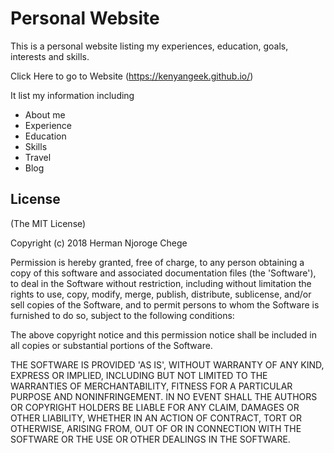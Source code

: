 # Personal Website
This is a personal website listing my experiences,  education, goals, interests and skills.

Click Here to go to Website (https://kenyangeek.github.io/)

It list my information including 

* About me
* Experience 
* Education
* Skills
* Travel
* Blog


## License

(The MIT License)

Copyright (c) 2018 Herman Njoroge Chege

Permission is hereby granted, free of charge, to any person obtaining
a copy of this software and associated documentation files (the
'Software'), to deal in the Software without restriction, including
without limitation the rights to use, copy, modify, merge, publish,
distribute, sublicense, and/or sell copies of the Software, and to
permit persons to whom the Software is furnished to do so, subject to
the following conditions:

The above copyright notice and this permission notice shall be
included in all copies or substantial portions of the Software.

THE SOFTWARE IS PROVIDED 'AS IS', WITHOUT WARRANTY OF ANY KIND,
EXPRESS OR IMPLIED, INCLUDING BUT NOT LIMITED TO THE WARRANTIES OF
MERCHANTABILITY, FITNESS FOR A PARTICULAR PURPOSE AND NONINFRINGEMENT.
IN NO EVENT SHALL THE AUTHORS OR COPYRIGHT HOLDERS BE LIABLE FOR ANY
CLAIM, DAMAGES OR OTHER LIABILITY, WHETHER IN AN ACTION OF CONTRACT,
TORT OR OTHERWISE, ARISING FROM, OUT OF OR IN CONNECTION WITH THE
SOFTWARE OR THE USE OR OTHER DEALINGS IN THE SOFTWARE.
